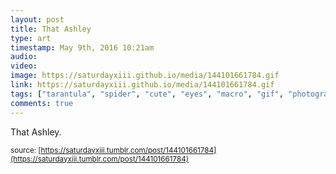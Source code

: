 ```yaml
---
layout: post
title: That Ashley
type: art
timestamp: May 9th, 2016 10:21am
audio: 
video: 
image: https://saturdayxiii.github.io/media/144101661784.gif
link: https://saturdayxiii.github.io/media/144101661784.gif
tags: ["tarantula", "spider", "cute", "eyes", "macro", "gif", "photography", "art"]
comments: true
---
```

That Ashley.
 
  
<small>source: [https://saturdayxiii.tumblr.com/post/144101661784](https://saturdayxiii.tumblr.com/post/144101661784)</small>